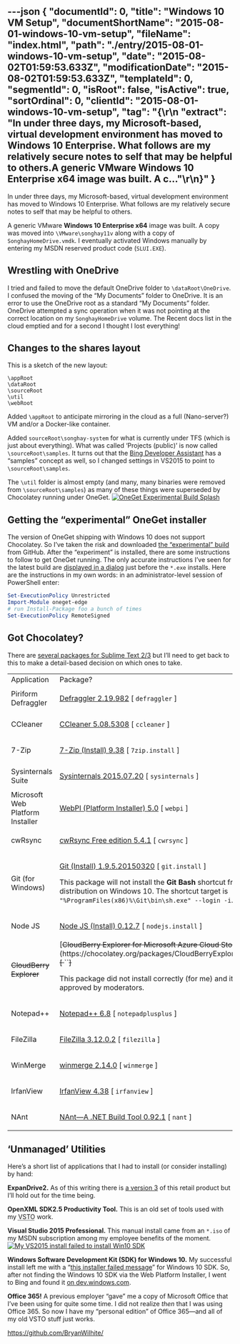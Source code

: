 ---json
{
  "documentId": 0,
  "title": "Windows 10 VM Setup",
  "documentShortName": "2015-08-01-windows-10-vm-setup",
  "fileName": "index.html",
  "path": "./entry/2015-08-01-windows-10-vm-setup",
  "date": "2015-08-02T01:59:53.633Z",
  "modificationDate": "2015-08-02T01:59:53.633Z",
  "templateId": 0,
  "segmentId": 0,
  "isRoot": false,
  "isActive": true,
  "sortOrdinal": 0,
  "clientId": "2015-08-01-windows-10-vm-setup",
  "tag": "{\r\n  \"extract\": \"In under three days, my Microsoft-based, virtual development environment has moved to Windows 10 Enterprise. What follows are my relatively secure notes to self that may be helpful to others.A generic VMware Windows 10 Enterprise x64 image was built. A c...\"\r\n}"
}
---

In under three days, my Microsoft-based, virtual development environment has moved to Windows 10 Enterprise. What follows are my relatively secure notes to self that may be helpful to others.

A generic VMware **Windows 10 Enterprise x64** image was built. A copy was moved into `\VMware\songhay11v` along with a copy of `SonghayHomeDrive.vmdk`. I eventually activated Windows manually by entering my MSDN reserved product code (`SLUI.EXE`).

## Wrestling with OneDrive

I tried and failed to move the default OneDrive folder to `\dataRoot\OneDrive`. I confused the moving of the “My Documents” folder to OneDrive. It is an error to use the OneDrive root as a standard “My Documents” folder. OneDrive attempted a sync operation when it was not pointing at the correct location on my `SonghayHomeDrive` volume. The Recent docs list in the cloud emptied and for a second I thought I lost everything!

## Changes to the shares layout

This is a sketch of the new layout:

```plaintext
\appRoot
\dataRoot
\sourceRoot
\util
\webRoot
```

Added `\appRoot` to anticipate mirroring in the cloud as a full (Nano-server?) VM and/or a Docker-like container.

Added `sourceRoot\songhay-system` for what is currently under TFS (which is just about everything). What was called ‘Projects (public)’ is now called `\sourceRoot\samples`. It turns out that the [Bing Developer Assistant](https://channel9.msdn.com/Shows/Visual-Studio-Toolbox/Bing-Developer-Assistant) has a “samples” concept as well, so I changed settings in VS2015 to point to `\sourceRoot\samples`.

The `\util` folder is almost empty (and many, many binaries were removed from `\sourceRoot\samples`) as many of these things were superseded by Chocolatey running under OneGet.
[<img alt="OneGet Experimental Build Splash" src="https://farm1.staticflickr.com/541/20155687415_1d9c8dcdba_m_d.jpg">](https://www.flickr.com/photos/wilhite/20155687415/in/dateposted-public/ "OneGet Experimental Build Splash")

## Getting the “experimental” OneGet installer

The version of OneGet shipping with Windows 10 does not support Chocolatey. So I’ve taken the risk and downloaded [the “experimental” build](https://github.com/OneGet/oneget) from GitHub. After the “experiment” is installed, there are some instructions to follow to get OneGet running. The only accurate instructions I’ve seen for the latest build are [displayed in a dialog](https://www.flickr.com/photos/wilhite/20155687415/in/dateposted-public/) just before the `*.exe` installs. Here are the instructions in my own words: in an administrator-level session of PowerShell enter:

```powershell
Set-ExecutionPolicy Unrestricted
Import-Module oneget-edge
# run Install-Package foo a bunch of times
Set-ExecutionPolicy RemoteSigned
```

## Got Chocolatey?

There are [several packages for Sublime Text 2/3](https://chocolatey.org/packages?q=sublime) but I’ll need to get back to this to make a detail-based decision on which ones to take.

<table class="WordWalkingStickTable"><tr><td>
Application
</td><td>
Package?
</td></tr><tr><td>
Piriform Defraggler
</td><td>

[Defraggler 2.19.982](https://chocolatey.org/packages/defraggler) [ `defraggler` ]

</td></tr><tr><td>
CCleaner
</td><td>

[CCleaner 5.08.5308](https://chocolatey.org/packages/ccleaner) [ `ccleaner` ]

</td></tr><tr><td>
7-Zip
</td><td>

[7-Zip (Install) 9.38](https://chocolatey.org/packages/7zip.install) [ `7zip.install` ]

</td></tr><tr><td>
Sysinternals Suite
</td><td>

[Sysinternals 2015.07.20](https://chocolatey.org/packages/sysinternals) [ `sysinternals` ]

</td></tr><tr><td>
Microsoft Web Platform Installer
</td><td>

[WebPI (Platform Installer) 5.0](https://chocolatey.org/packages/webpi) [ `webpi` ]

</td></tr><tr><td>
cwRsync
</td><td>

[cwRsync Free edition 5.4.1](https://chocolatey.org/packages/cwrsync) [ `cwrsync` ]

</td></tr><tr><td>
Git (for Windows)
</td><td>

[Git (Install) 1.9.5.20150320](https://chocolatey.org/packages/git.install) [ `git.install` ]

This package will not install the **Git Bash** shortcut from the original distribution on Windows 10. The shortcut target is `"%ProgramFiles(x86)%\Git\bin\sh.exe" --login -i`.
</td></tr><tr><td>
Node JS
</td><td>

[Node JS (Install) 0.12.7](https://chocolatey.org/packages/nodejs.install) [ `nodejs.install` ]

</td></tr><tr><td>
<span style="text-decoration:line-through;">CloudBerry Explorer</span>
</td><td>
[<span style="text-decoration:line-through;">CloudBerry Explorer for Microsoft Azure Cloud Storage 2.1.2.58</span>](https://chocolatey.org/packages/CloudBerryExplorer.AzureStorage)<span style="text-decoration:line-through;"> [ </span>``<span style="text-decoration:line-through;">]</span>

This package did not install correctly (for me) and it has not been approved by moderators.
</td></tr><tr><td>
Notepad++
</td><td>

[Notepad++ 6.8](https://chocolatey.org/packages/notepadplusplus) [ `notepadplusplus` ]

</td></tr><tr><td>
FileZilla
</td><td>

[FileZilla 3.12.0.2](https://chocolatey.org/packages/filezilla) [ `filezilla` ]

</td></tr><tr><td>
WinMerge
</td><td>

[winmerge 2.14.0](https://chocolatey.org/packages/winmerge) [ `winmerge` ]

</td></tr><tr><td>
IrfanView
</td><td>

[IrfanView 4.38](https://chocolatey.org/packages/irfanview) [ `irfanview` ]

</td></tr><tr><td>
NAnt
</td><td>

[NAnt—A .NET Build Tool 0.92.1](https://chocolatey.org/packages/NAnt) [ `nant` ]

</td></tr></table>

## ‘Unmanaged’ Utilities

Here’s a short list of applications that I had to install (or consider installing) by hand:

**ExpanDrive2.** As of this writing there is [a version 3](http://www.expandrive.com/) of this retail product but I’ll hold out for the time being.

**OpenXML SDK2.5 Productivity Tool.** This is an old set of tools used with my <acronym title="Visual Studio Tools for the Microsoft Office System">VSTO</acronym> work.

**Visual Studio 2015 Professional.** This manual install came from an `*.iso` of my MSDN subscription among my employee benefits of the moment.
[<img alt="My VS2015 install failed to install Win10 SDK" src="https://farm1.staticflickr.com/462/20147602842_82db9429ef_z_d.jpg">](https://www.flickr.com/photos/wilhite/20147602842/in/dateposted-public/ "My VS2015 install failed to install Win10 SDK")

**Windows Software Development Kit (SDK) for Windows 10.** My successful install left me with a “[this installer failed message](https://www.flickr.com/photos/wilhite/20147602842/in/dateposted-public/)” for Windows 10 SDK. So, after not finding the Windows 10 SDK via the Web Platform Installer, I went to Bing and found it [on dev.windows.com](https://dev.windows.com/en-US/downloads/windows-10-sdk).

**Office 365!** A previous employer “gave” me a copy of Microsoft Office that I’ve been using for quite some time. I did not realize *then* that I was using Office 365. So now I have my “personal edition” of Office 365—and all of my old VSTO stuff just works.

<https://github.com/BryanWilhite/>
